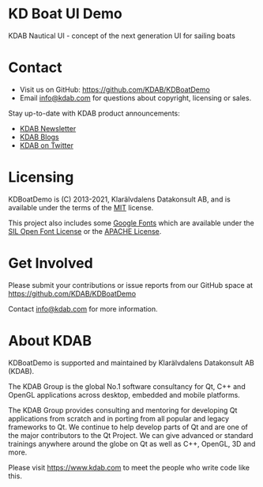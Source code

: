 KD Boat UI Demo
===============
KDAB Nautical UI - concept of the next generation UI for sailing boats

Contact
=======
* Visit us on GitHub: https://github.com/KDAB/KDBoatDemo
* Email info@kdab.com for questions about copyright, licensing or sales.

Stay up-to-date with KDAB product announcements:

* [KDAB Newsletter](https://news.kdab.com)
* [KDAB Blogs](https://www.kdab.com/category/blogs)
* [KDAB on Twitter](https://twitter.com/KDABQt)

Licensing
=========
KDBoatDemo is (C) 2013-2021, Klarälvdalens Datakonsult AB, and is available under the
terms of the [MIT](https://github.com/KDAB/KDBindings/blob/main/LICENSES/MIT.txt) license.

This project also includes some [Google Fonts](https://fonts.google.com/) which are available
under the [SIL Open Font License](https://github.com/KDAB/KDBoatDemo/blob/master/LICENSES/OFC-1.1.txt)
or the [APACHE License](https://github.com/KDAB/KDBoatDemo/blob/master/LICENSES/Apache-2.0.txt).

Get Involved
============
Please submit your contributions or issue reports from our GitHub space at
https://github.com/KDAB/KDBoatDemo

Contact info@kdab.com for more information.

About KDAB
==========
KDBoatDemo is supported and maintained by Klarälvdalens Datakonsult AB (KDAB).

The KDAB Group is the global No.1 software consultancy for Qt, C++ and
OpenGL applications across desktop, embedded and mobile platforms.

The KDAB Group provides consulting and mentoring for developing Qt applications
from scratch and in porting from all popular and legacy frameworks to Qt.
We continue to help develop parts of Qt and are one of the major contributors
to the Qt Project. We can give advanced or standard trainings anywhere
around the globe on Qt as well as C++, OpenGL, 3D and more.

Please visit https://www.kdab.com to meet the people who write code like this.
